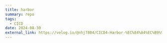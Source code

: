 ```yaml
---
title: harbor
summary: repo
tags:
  - CICD
date: 2024-08-30
external_link: https://velog.io/@nhj7804/CICD4-Harbor-%EC%84%A4%EC%B9%98
---
```

